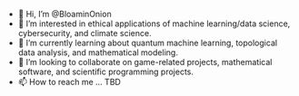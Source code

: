 - 👋 Hi, I’m @BloaminOnion
- 👀 I’m interested in ethical applications of machine learning/data science, cybersecurity, and climate science.
- 🌱 I’m currently learning about quantum machine learning, topological data analysis, and mathematical modeling.
- 💞️ I’m looking to collaborate on game-related projects, mathematical software, and scientific programming projects.
- 📫 How to reach me ... TBD

<!---
BloaminOnion/BloaminOnion is a ✨ special ✨ repository because its `README.md` (this file) appears on your GitHub profile.
You can click the Preview link to take a look at your changes.
--->
